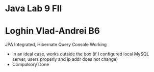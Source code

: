 # Java Lab 9 FII
# Loghin Vlad-Andrei B6

JPA Integrated, Hibernate Query Console Working
* In an ideal case, works outside the box (if I configured local MySQL server, users properly and ip addr does not change)
* Compulsory Done
